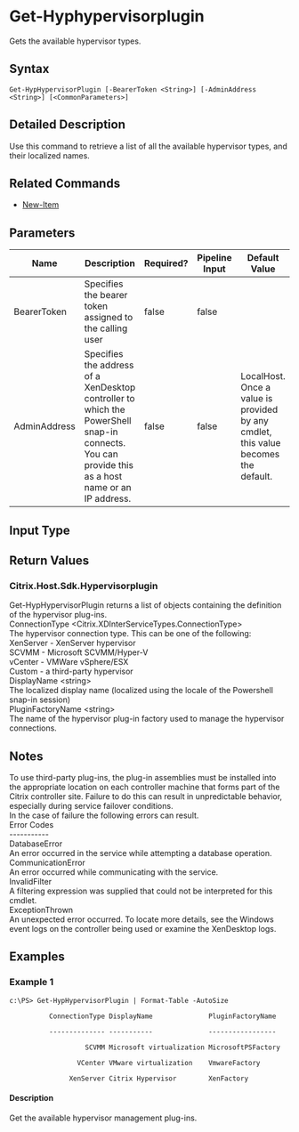 ﻿
# Get-Hyphypervisorplugin
Gets the available hypervisor types.
## Syntax
```
Get-HypHypervisorPlugin [-BearerToken <String>] [-AdminAddress <String>] [<CommonParameters>]
```
## Detailed Description
Use this command to retrieve a list of all the available hypervisor types, and their localized names.


## Related Commands

* [New-Item](../New-Item/)
## Parameters
| Name   | Description | Required? | Pipeline Input | Default Value |
| --- | --- | --- | --- | --- |
| BearerToken | Specifies the bearer token assigned to the calling user | false | false |  |
| AdminAddress | Specifies the address of a XenDesktop controller to which the PowerShell snap-in connects.  You can provide this as a host name or an IP address. | false | false | LocalHost. Once a value is provided by any cmdlet, this value becomes the default. |

## Input Type

### 

## Return Values

### Citrix.Host.Sdk.Hypervisorplugin
Get-HypHypervisorPlugin returns a list of objects containing the definition of the hypervisor plug-ins.<br>    ConnectionType &lt;Citrix.XDInterServiceTypes.ConnectionType&gt;<br>        The hypervisor connection type.  This can be one of the following:<br>            XenServer - XenServer hypervisor<br>            SCVMM - Microsoft SCVMM/Hyper-V<br>            vCenter - VMWare vSphere/ESX<br>            Custom - a third-party hypervisor<br>    DisplayName &lt;string&gt;<br>        The localized display name (localized using the locale of the Powershell snap-in session)<br>    PluginFactoryName &lt;string&gt;<br>        The name of the hypervisor plug-in factory used to manage the hypervisor connections.
## Notes
To use third-party plug-ins, the plug-in assemblies must be installed into the appropriate location on each controller machine that forms part of the Citrix controller site.  Failure to do this can result in unpredictable behavior, especially during service failover conditions.<br>    In the case of failure the following errors can result.<br>    Error Codes<br>    -----------<br>    DatabaseError<br>    An error occurred in the service while attempting a database operation.<br>    CommunicationError<br>    An error occurred while communicating with the service.<br>    InvalidFilter<br>    A filtering expression was supplied that could not be interpreted for this cmdlet.<br>    ExceptionThrown<br>    An unexpected error occurred.  To locate more details, see the Windows event logs on the controller being used or examine the XenDesktop logs.
## Examples

### Example 1
```
c:\PS> Get-HypHypervisorPlugin | Format-Table -AutoSize

          ConnectionType DisplayName              PluginFactoryName

          -------------- -----------              -----------------

                   SCVMM Microsoft virtualization MicrosoftPSFactory

                 VCenter VMware virtualization    VmwareFactory

               XenServer Citrix Hypervisor        XenFactory
```
#### Description
Get the available hypervisor management plug-ins.

